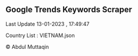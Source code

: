 

## Google Trends Keywords Scraper 
 
Last Update 13-01-2023 , 17:49:47

Country List :
VIETNAM.json



© Abdul Muttaqin 
